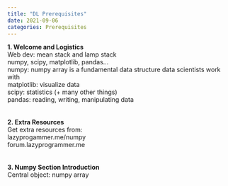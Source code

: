 ```yaml
---
title: "DL Prerequisites"
date: 2021-09-06
categories: Prerequisites
---
```

**1. Welcome and Logistics**\
Web dev: mean stack and lamp stack\
numpy, scipy, matplotlib, pandas...\
numpy: numpy array is a fundamental data structure data scientists work with\
matplotlib: visualize data\
scipy: statistics (+ many other things)\
pandas: reading, writing, manipulating data\
\
\
**2. Extra Resources**\
Get extra resources from:\
lazyprogammer.me/numpy \
forum.lazyprogrammer.me \
\
\
**3. Numpy Section Introduction**\
Central object: numpy array

